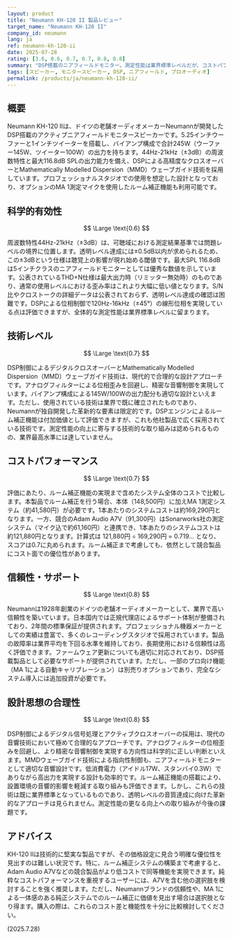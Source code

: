 ```yaml
---
layout: product
title: "Neumann KH-120 II 製品レビュー"
target_name: "Neumann KH-120 II"
company_id: neumann
lang: ja
ref: neumann-kh-120-ii
date: 2025-07-28
rating: [3.6, 0.6, 0.7, 0.7, 0.8, 0.8]
summary: "DSP搭載のニアフィールドモニター。測定性能は業界標準レベルだが、コストパフォーマンスで競合他社に劣る"
tags: [スピーカー, モニタースピーカー, DSP, ニアフィールド, プロオーディオ]
permalink: /products/ja/neumann-kh-120-ii/
---
```


## 概要

Neumann KH-120 IIは、ドイツの老舗オーディオメーカーNeumannが開発したDSP搭載のアクティブニアフィールドモニタースピーカーです。5.25インチウーファーと1インチツイーターを搭載し、バイアンプ構成で合計245W（ウーファー145W、ツイーター100W）の出力を持ちます。44Hz-21kHz（±3dB）の周波数特性と最大116.8dB SPLの出力能力を備え、DSPによる高精度なクロスオーバーとMathematically Modelled Dispersion（MMD）ウェーブガイド技術を採用しています。プロフェッショナルスタジオでの使用を想定した設計となっており、オプションのMA 1測定マイクを使用したルーム補正機能も利用可能です。

## 科学的有効性

$$ \Large \text{0.6} $$

周波数特性44Hz-21kHz（±3dB）は、可聴域における測定結果基準では問題レベルの境界に位置します。透明レベル達成には±0.5dB以内が求められるため、この±3dBという仕様は聴覚上の影響が現れ始める閾値です。最大SPL 116.8dBは5インチクラスのニアフィールドモニターとしては優秀な数値を示しています。公表されているTHD+N仕様は最大出力時（リミッター無効時）のものであり、通常の使用レベルにおける歪み率はこれより大幅に低い値となります。S/N比やクロストークの詳細データは公表されておらず、透明レベル達成の確認は困難です。DSPによる位相制御で120Hz-16kHz（±45°）の線形位相を実現している点は評価できますが、全体的な測定性能は業界標準レベルに留まります。

## 技術レベル

$$ \Large \text{0.7} $$

DSP制御によるデジタルクロスオーバーとMathematically Modelled Dispersion（MMD）ウェーブガイド技術は、現代的で合理的な設計アプローチです。アナログフィルターによる位相歪みを回避し、精密な音響制御を実現しています。バイアンプ構成による145W/100Wの出力配分も適切な設計といえます。ただし、使用されている技術は業界で既に確立されたものであり、Neumannが独自開発した革新的な要素は限定的です。DSPエンジンによるルーム補正機能は付加価値として評価できますが、これも他社製品で広く採用されている技術です。測定性能の向上に寄与する技術的な取り組みは認められるものの、業界最高水準には達していません。

## コストパフォーマンス

$$ \Large \text{0.7} $$

評価にあたり、ルーム補正機能の実現まで含めたシステム全体のコストで比較します。本製品でルーム補正を行う場合、本体（148,500円）に加えMA 1測定システム（約41,580円）が必要です。1本あたりのシステムコストは約169,290円となります。一方、競合のAdam Audio A7V（91,300円）はSonarworks社の測定システム（マイク込で約61,160円）と連携でき、1本あたりのシステムコストは約121,880円となります。計算式は 121,880円 ÷ 169,290円 = 0.719... となり、スコアは0.7に丸められます。ルーム補正まで考慮しても、依然として競合製品にコスト面での優位性があります。

## 信頼性・サポート

$$ \Large \text{0.8} $$

Neumannは1928年創業のドイツの老舗オーディオメーカーとして、業界で高い信頼性を築いています。日本国内では正規代理店によるサポート体制が整備されており、2年間の標準保証が提供されます。プロフェッショナル機器メーカーとしての実績は豊富で、多くのレコーディングスタジオで採用されています。製品の故障率は業界平均を下回る水準を維持しており、長期使用における信頼性は高く評価できます。ファームウェア更新についても適切に対応されており、DSP搭載製品として必要なサポートが提供されています。ただし、一部のプロ向け機能（MA 1による自動キャリブレーション）は別売りオプションであり、完全なシステム導入には追加投資が必要です。

## 設計思想の合理性

$$ \Large \text{0.8} $$

DSP制御によるデジタル信号処理とアクティブクロスオーバーの採用は、現代の音響技術において極めて合理的なアプローチです。アナログフィルターの位相歪みを回避し、より精密な音響制御を実現する方向性は科学的に正しい判断といえます。MMDウェーブガイド技術による指向性制御も、ニアフィールドモニターとして適切な音響設計です。低消費電力（アイドル17W、スタンバイ0.3W）でありながら高出力を実現する設計も効率的です。ルーム補正機能の搭載により、設置環境の音響的影響を軽減する取り組みも評価できます。しかし、これらの技術は既に業界標準となっているものであり、透明レベルの音質達成に向けた革新的なアプローチは見られません。測定性能の更なる向上への取り組みが今後の課題です。

## アドバイス

KH-120 IIは技術的に堅実な製品ですが、その価格設定に見合う明確な優位性を見出すのは難しい状況です。特に、ルーム補正システムの構築まで考慮すると、Adam Audio A7Vなどの競合製品がより低コストで同等機能を実現できます。純粋なコストパフォーマンスを重視するユーザーには、A7Vを含む他の選択肢を検討することを強く推奨します。ただし、Neumannブランドの信頼性や、MA 1による一体感のある純正システムでのルーム補正に価値を見出す場合は選択肢となり得ます。購入の際は、これらのコスト差と機能性を十分に比較検討してください。

(2025.7.28)
